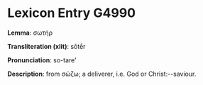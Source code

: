# Lexicon Entry G4990

**Lemma**: σωτήρ

**Transliteration (xlit)**: sōtḗr

**Pronunciation**: so-tare'

**Description**:
from σώζω; a deliverer, i.e. God or Christ:--saviour.
